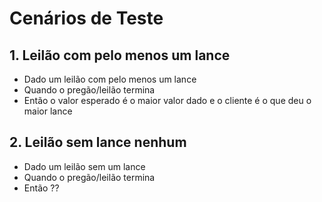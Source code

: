 # Cenários de Teste

## 1. Leilão com pelo menos um lance

- Dado um leilão com pelo menos um lance
- Quando o pregão/leilão termina
- Então o valor esperado é o maior valor dado e o cliente é o que deu o maior lance

## 2. Leilão sem lance nenhum

- Dado um leilão sem um lance
- Quando o pregão/leilão termina
- Então ??
